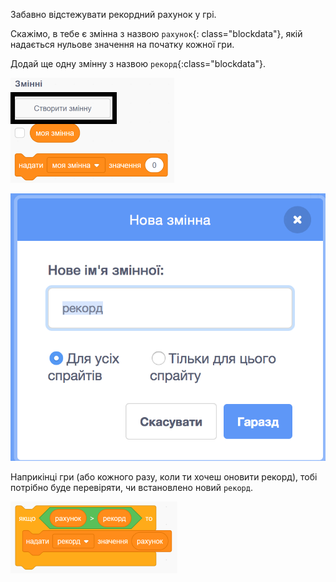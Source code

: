 Забавно відстежувати рекордний рахунок у грі.

Скажімо, в тебе є змінна з назвою `рахунок`{: class="blockdata"}, якiй надається нульове значення на початку кожної гри.

Додай ще одну змінну з назвою `рекорд`{:class="blockdata"}.

![меню змінних із виділеним пунктом "Створити змінну"](images/make-variable-annotated.png)

![нове спливаюче вікно для змінної із іменем "рекорд"](images/make-high-score-variable.png)

Наприкінці гри (або кожного разу, коли ти хочеш оновити рекорд), тобі потрібно буде перевіряти, чи встановлено новий `рекорд`.

![блоки коду, необхідні щоб зробити рекорд рівним рахунку](images/check-for-high-score.png)